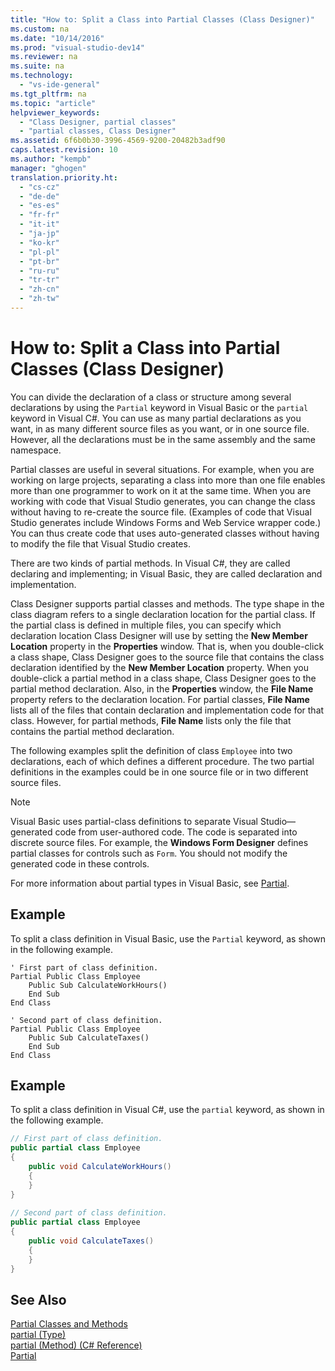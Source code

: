 ```yaml
---
title: "How to: Split a Class into Partial Classes (Class Designer)"
ms.custom: na
ms.date: "10/14/2016"
ms.prod: "visual-studio-dev14"
ms.reviewer: na
ms.suite: na
ms.technology: 
  - "vs-ide-general"
ms.tgt_pltfrm: na
ms.topic: "article"
helpviewer_keywords: 
  - "Class Designer, partial classes"
  - "partial classes, Class Designer"
ms.assetid: 6f6b0b30-3996-4569-9200-20482b3adf90
caps.latest.revision: 10
ms.author: "kempb"
manager: "ghogen"
translation.priority.ht: 
  - "cs-cz"
  - "de-de"
  - "es-es"
  - "fr-fr"
  - "it-it"
  - "ja-jp"
  - "ko-kr"
  - "pl-pl"
  - "pt-br"
  - "ru-ru"
  - "tr-tr"
  - "zh-cn"
  - "zh-tw"
---
```

# How to: Split a Class into Partial Classes (Class Designer)
You can divide the declaration of a class or structure among several declarations by using the `Partial` keyword in Visual Basic or the `partial` keyword in Visual C#. You can use as many partial declarations as you want, in as many different source files as you want, or in one source file. However, all the declarations must be in the same assembly and the same namespace.  
  
 Partial classes are useful in several situations. For example, when you are working on large projects, separating a class into more than one file enables more than one programmer to work on it at the same time. When you are working with code that Visual Studio generates, you can change the class without having to re-create the source file. (Examples of code that Visual Studio generates include Windows Forms and Web Service wrapper code.) You can thus create code that uses auto-generated classes without having to modify the file that Visual Studio creates.  
  
 There are two kinds of partial methods. In Visual C#, they are called declaring and implementing; in Visual Basic, they are called declaration and implementation.  
  
 Class Designer supports partial classes and methods. The type shape in the class diagram refers to a single declaration location for the partial class. If the partial class is defined in multiple files, you can specify which declaration location Class Designer will use by setting the **New Member Location** property in the **Properties** window. That is, when you double-click a class shape, Class Designer goes to the source file that contains the class declaration identified by the **New Member Location** property. When you double-click a partial method in a class shape, Class Designer goes to the partial method declaration. Also, in the **Properties** window, the **File Name** property refers to the declaration location. For partial classes, **File Name** lists all of the files that contain declaration and implementation code for that class. However, for partial methods, **File Name** lists only the file that contains the partial method declaration.  
  
 The following examples split the definition of class `Employee` into two declarations, each of which defines a different procedure. The two partial definitions in the examples could be in one source file or in two different source files.  
  
> [!NOTE]
>  Visual Basic uses partial-class definitions to separate Visual Studio—generated code from user-authored code. The code is separated into discrete source files. For example, the **Windows Form Designer** defines partial classes for controls such as `Form`. You should not modify the generated code in these controls.  
  
 For more information about partial types in Visual Basic, see [Partial](../Topic/Partial%20\(Visual%20Basic\).md).  
  
## Example  
 To split a class definition in Visual Basic, use the `Partial` keyword, as shown in the following example.  
  
```vb#  
' First part of class definition.  
Partial Public Class Employee  
    Public Sub CalculateWorkHours()  
    End Sub  
End Class  
  
' Second part of class definition.  
Partial Public Class Employee  
    Public Sub CalculateTaxes()  
    End Sub  
End Class  
```  
  
## Example  
 To split a class definition in Visual C#, use the `partial` keyword, as shown in the following example.  
  
```c#  
// First part of class definition.  
public partial class Employee  
{  
    public void CalculateWorkHours()  
    {  
    }  
}  
  
// Second part of class definition.  
public partial class Employee  
{  
    public void CalculateTaxes()  
    {  
    }  
}  
```  
  
## See Also  
 [Partial Classes and Methods](../Topic/Partial%20Classes%20and%20Methods%20\(C%23%20Programming%20Guide\).md)   
 [partial (Type)](../Topic/partial%20\(Type\)%20\(C%23%20Reference\).md)   
 [partial (Method) (C# Reference)](../Topic/partial%20\(Method\)%20\(C%23%20Reference\).md)   
 [Partial](../Topic/Partial%20\(Visual%20Basic\).md)